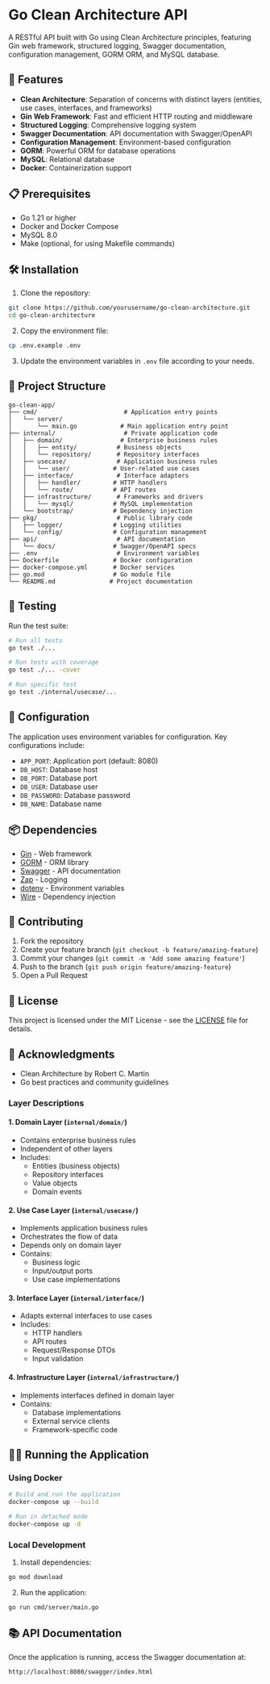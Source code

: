 # Go Clean Architecture API

A RESTful API built with Go using Clean Architecture principles, featuring Gin web framework, structured logging, Swagger documentation, configuration management, GORM ORM, and MySQL database.

## 🚀 Features

- **Clean Architecture**: Separation of concerns with distinct layers (entities, use cases, interfaces, and frameworks)
- **Gin Web Framework**: Fast and efficient HTTP routing and middleware
- **Structured Logging**: Comprehensive logging system
- **Swagger Documentation**: API documentation with Swagger/OpenAPI
- **Configuration Management**: Environment-based configuration
- **GORM**: Powerful ORM for database operations
- **MySQL**: Relational database
- **Docker**: Containerization support

## 📋 Prerequisites

- Go 1.21 or higher
- Docker and Docker Compose
- MySQL 8.0
- Make (optional, for using Makefile commands)

## 🛠️ Installation

1. Clone the repository:
```bash
git clone https://github.com/yourusername/go-clean-architecture.git
cd go-clean-architecture
```

2. Copy the environment file:
```bash
cp .env.example .env
```

3. Update the environment variables in `.env` file according to your needs.

## 📁 Project Structure

```
go-clean-app/
├── cmd/                        # Application entry points
│   └── server/
│       └── main.go            # Main application entry point
├── internal/                   # Private application code
│   ├── domain/                # Enterprise business rules
│   │   ├── entity/           # Business objects
│   │   └── repository/       # Repository interfaces
│   ├── usecase/              # Application business rules
│   │   └── user/            # User-related use cases
│   ├── interface/            # Interface adapters
│   │   ├── handler/         # HTTP handlers
│   │   └── route/           # API routes
│   ├── infrastructure/       # Frameworks and drivers
│   │   └── mysql/           # MySQL implementation
│   └── bootstrap/           # Dependency injection
├── pkg/                      # Public library code
│   ├── logger/              # Logging utilities
│   └── config/              # Configuration management
├── api/                      # API documentation
│   └── docs/                # Swagger/OpenAPI specs
├── .env                      # Environment variables
├── Dockerfile               # Docker configuration
├── docker-compose.yml       # Docker services
├── go.mod                   # Go module file
└── README.md               # Project documentation
```

## 🧪 Testing

Run the test suite:
```bash
# Run all tests
go test ./...

# Run tests with coverage
go test ./... -cover

# Run specific test
go test ./internal/usecase/...
```

## 🔧 Configuration

The application uses environment variables for configuration. Key configurations include:

- `APP_PORT`: Application port (default: 8080)
- `DB_HOST`: Database host
- `DB_PORT`: Database port
- `DB_USER`: Database user
- `DB_PASSWORD`: Database password
- `DB_NAME`: Database name

## 📦 Dependencies

- [Gin](https://github.com/gin-gonic/gin) - Web framework
- [GORM](https://gorm.io/) - ORM library
- [Swagger](https://github.com/swaggo/swag) - API documentation
- [Zap](https://github.com/uber-go/zap) - Logging
- [dotenv](https://github.com/joho/godotenv) - Environment variables
- [Wire](https://github.com/google/wire) - Dependency injection

## 🤝 Contributing

1. Fork the repository
2. Create your feature branch (`git checkout -b feature/amazing-feature`)
3. Commit your changes (`git commit -m 'Add some amazing feature'`)
4. Push to the branch (`git push origin feature/amazing-feature`)
5. Open a Pull Request

## 📝 License

This project is licensed under the MIT License - see the [LICENSE](LICENSE) file for details.

## 🙏 Acknowledgments

- Clean Architecture by Robert C. Martin
- Go best practices and community guidelines

### Layer Descriptions

#### 1. Domain Layer (`internal/domain/`)
- Contains enterprise business rules
- Independent of other layers
- Includes:
  - Entities (business objects)
  - Repository interfaces
  - Value objects
  - Domain events

#### 2. Use Case Layer (`internal/usecase/`)
- Implements application business rules
- Orchestrates the flow of data
- Depends only on domain layer
- Contains:
  - Business logic
  - Input/output ports
  - Use case implementations

#### 3. Interface Layer (`internal/interface/`)
- Adapts external interfaces to use cases
- Includes:
  - HTTP handlers
  - API routes
  - Request/Response DTOs
  - Input validation

#### 4. Infrastructure Layer (`internal/infrastructure/`)
- Implements interfaces defined in domain layer
- Contains:
  - Database implementations
  - External service clients
  - Framework-specific code

## 🏃‍♂️ Running the Application

### Using Docker

```bash
# Build and run the application
docker-compose up --build

# Run in detached mode
docker-compose up -d
```

### Local Development

1. Install dependencies:
```bash
go mod download
```

2. Run the application:
```bash
go run cmd/server/main.go
```

## 📚 API Documentation

Once the application is running, access the Swagger documentation at:
```
http://localhost:8080/swagger/index.html